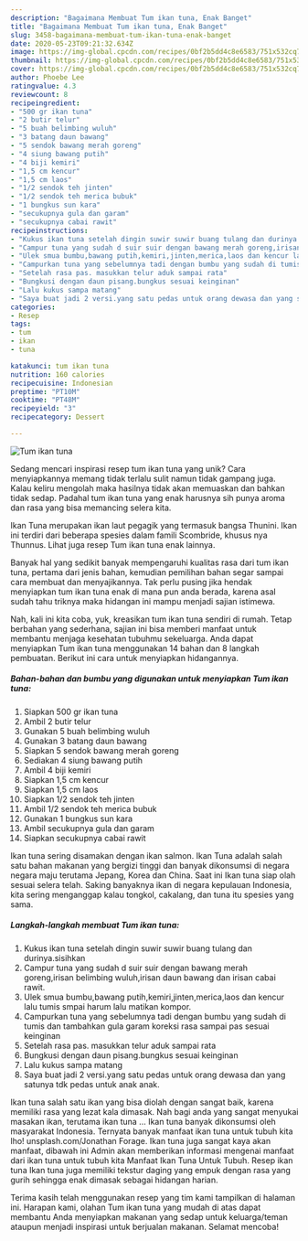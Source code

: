 ```yaml
---
description: "Bagaimana Membuat Tum ikan tuna, Enak Banget"
title: "Bagaimana Membuat Tum ikan tuna, Enak Banget"
slug: 3458-bagaimana-membuat-tum-ikan-tuna-enak-banget
date: 2020-05-23T09:21:32.634Z
image: https://img-global.cpcdn.com/recipes/0bf2b5dd4c8e6583/751x532cq70/tum-ikan-tuna-foto-resep-utama.jpg
thumbnail: https://img-global.cpcdn.com/recipes/0bf2b5dd4c8e6583/751x532cq70/tum-ikan-tuna-foto-resep-utama.jpg
cover: https://img-global.cpcdn.com/recipes/0bf2b5dd4c8e6583/751x532cq70/tum-ikan-tuna-foto-resep-utama.jpg
author: Phoebe Lee
ratingvalue: 4.3
reviewcount: 8
recipeingredient:
- "500 gr ikan tuna"
- "2 butir telur"
- "5 buah belimbing wuluh"
- "3 batang daun bawang"
- "5 sendok bawang merah goreng"
- "4 siung bawang putih"
- "4 biji kemiri"
- "1,5 cm kencur"
- "1,5 cm laos"
- "1/2 sendok teh jinten"
- "1/2 sendok teh merica bubuk"
- "1 bungkus sun kara"
- "secukupnya gula dan garam"
- "secukupnya cabai rawit"
recipeinstructions:
- "Kukus ikan tuna setelah dingin suwir suwir buang tulang dan durinya.sisihkan"
- "Campur tuna yang sudah d suir suir dengan bawang merah goreng,irisan belimbing wuluh,irisan daun bawang dan irisan cabai rawit."
- "Ulek smua bumbu,bawang putih,kemiri,jinten,merica,laos dan kencur lalu tumis smpai harum lalu matikan kompor."
- "Campurkan tuna yang sebelumnya tadi dengan bumbu yang sudah di tumis dan tambahkan gula garam koreksi rasa sampai pas sesuai keinginan"
- "Setelah rasa pas. masukkan telur aduk sampai rata"
- "Bungkusi dengan daun pisang.bungkus sesuai keinginan"
- "Lalu kukus sampa matang"
- "Saya buat jadi 2 versi.yang satu pedas untuk orang dewasa dan yang satunya tdk pedas untuk anak anak."
categories:
- Resep
tags:
- tum
- ikan
- tuna

katakunci: tum ikan tuna 
nutrition: 160 calories
recipecuisine: Indonesian
preptime: "PT10M"
cooktime: "PT48M"
recipeyield: "3"
recipecategory: Dessert

---
```



![Tum ikan tuna](https://img-global.cpcdn.com/recipes/0bf2b5dd4c8e6583/751x532cq70/tum-ikan-tuna-foto-resep-utama.jpg)

Sedang mencari inspirasi resep tum ikan tuna yang unik? Cara menyiapkannya memang tidak terlalu sulit namun tidak gampang juga. Kalau keliru mengolah maka hasilnya tidak akan memuaskan dan bahkan tidak sedap. Padahal tum ikan tuna yang enak harusnya sih punya aroma dan rasa yang bisa memancing selera kita.

Ikan Tuna merupakan ikan laut pegagik yang termasuk bangsa Thunini. Ikan ini terdiri dari beberapa spesies dalam famili Scombride, khusus nya Thunnus. Lihat juga resep Tum ikan tuna enak lainnya.

Banyak hal yang sedikit banyak mempengaruhi kualitas rasa dari tum ikan tuna, pertama dari jenis bahan, kemudian pemilihan bahan segar sampai cara membuat dan menyajikannya. Tak perlu pusing jika hendak menyiapkan tum ikan tuna enak di mana pun anda berada, karena asal sudah tahu triknya maka hidangan ini mampu menjadi sajian istimewa.


Nah, kali ini kita coba, yuk, kreasikan tum ikan tuna sendiri di rumah. Tetap berbahan yang sederhana, sajian ini bisa memberi manfaat untuk membantu menjaga kesehatan tubuhmu sekeluarga. Anda dapat menyiapkan Tum ikan tuna menggunakan 14 bahan dan 8 langkah pembuatan. Berikut ini cara untuk menyiapkan hidangannya.

<!--inarticleads1-->

##### Bahan-bahan dan bumbu yang digunakan untuk menyiapkan Tum ikan tuna:

1. Siapkan 500 gr ikan tuna
1. Ambil 2 butir telur
1. Gunakan 5 buah belimbing wuluh
1. Gunakan 3 batang daun bawang
1. Siapkan 5 sendok bawang merah goreng
1. Sediakan 4 siung bawang putih
1. Ambil 4 biji kemiri
1. Siapkan 1,5 cm kencur
1. Siapkan 1,5 cm laos
1. Siapkan 1/2 sendok teh jinten
1. Ambil 1/2 sendok teh merica bubuk
1. Gunakan 1 bungkus sun kara
1. Ambil secukupnya gula dan garam
1. Siapkan secukupnya cabai rawit


Ikan tuna sering disamakan dengan ikan salmon. Ikan Tuna adalah salah satu bahan makanan yang bergizi tinggi dan banyak dikonsumsi di negara negara maju terutama Jepang, Korea dan China. Saat ini Ikan tuna siap olah sesuai selera telah. Saking banyaknya ikan di negara kepulauan Indonesia, kita sering menganggap kalau tongkol, cakalang, dan tuna itu spesies yang sama. 

<!--inarticleads2-->

##### Langkah-langkah membuat Tum ikan tuna:

1. Kukus ikan tuna setelah dingin suwir suwir buang tulang dan durinya.sisihkan
1. Campur tuna yang sudah d suir suir dengan bawang merah goreng,irisan belimbing wuluh,irisan daun bawang dan irisan cabai rawit.
1. Ulek smua bumbu,bawang putih,kemiri,jinten,merica,laos dan kencur lalu tumis smpai harum lalu matikan kompor.
1. Campurkan tuna yang sebelumnya tadi dengan bumbu yang sudah di tumis dan tambahkan gula garam koreksi rasa sampai pas sesuai keinginan
1. Setelah rasa pas. masukkan telur aduk sampai rata
1. Bungkusi dengan daun pisang.bungkus sesuai keinginan
1. Lalu kukus sampa matang
1. Saya buat jadi 2 versi.yang satu pedas untuk orang dewasa dan yang satunya tdk pedas untuk anak anak.


Ikan tuna salah satu ikan yang bisa diolah dengan sangat baik, karena memiliki rasa yang lezat kala dimasak. Nah bagi anda yang sangat menyukai masakan ikan, terutama ikan tuna … Ikan tuna banyak dikonsumsi oleh masyarakat Indonesia. Ternyata banyak manfaat ikan tuna untuk tubuh kita lho! unsplash.com/Jonathan Forage. Ikan tuna juga sangat kaya akan manfaat, dibawah ini Admin akan memberikan informasi mengenai manfaat dari ikan tuna untuk tubuh kita Manfaat Ikan Tuna Untuk Tubuh. Resep ikan tuna Ikan tuna juga memiliki tekstur daging yang empuk dengan rasa yang gurih sehingga enak dimasak sebagai hidangan harian. 

Terima kasih telah menggunakan resep yang tim kami tampilkan di halaman ini. Harapan kami, olahan Tum ikan tuna yang mudah di atas dapat membantu Anda menyiapkan makanan yang sedap untuk keluarga/teman ataupun menjadi inspirasi untuk berjualan makanan. Selamat mencoba!
